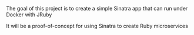 The goal of this project is to create a simple Sinatra app that can run under Docker with JRuby

It will be a proof-of-concept for using Sinatra to create Ruby microservices
